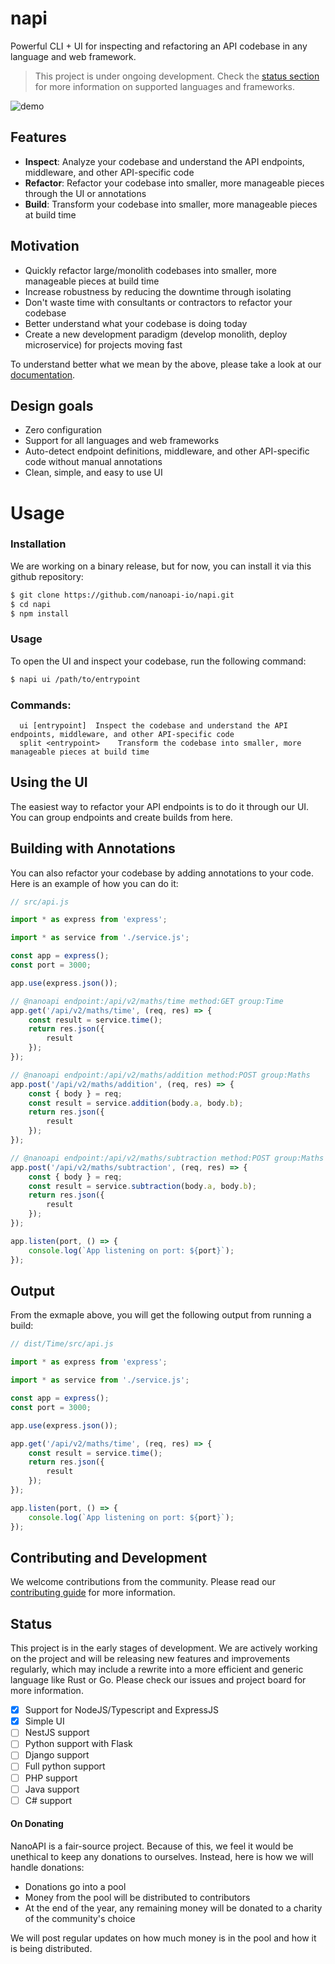 # napi

Powerful CLI + UI for inspecting and refactoring an API codebase in any language and web framework.

> This project is under ongoing development. Check the [status section](#status) for more information on supported languages and frameworks.

![demo](https://nanoapi.io/images/video/demo.gif)

## Features

- **Inspect**: Analyze your codebase and understand the API endpoints, middleware, and other API-specific code
- **Refactor**: Refactor your codebase into smaller, more manageable pieces through the UI or annotations
- **Build**: Transform your codebase into smaller, more manageable pieces at build time

## Motivation

- Quickly refactor large/monolith codebases into smaller, more manageable pieces at build time
- Increase robustness by reducing the downtime through isolating
- Don't waste time with consultants or contractors to refactor your codebase
- Better understand what your codebase is doing today
- Create a new development paradigm (develop monolith, deploy microservice) for projects moving fast

To understand better what we mean by the above, please take a look at our [documentation](https://nanoapi.io/docs/nanoapi).

## Design goals

- Zero configuration
- Support for all languages and web frameworks
- Auto-detect endpoint definitions, middleware, and other API-specific code without manual annotations
- Clean, simple, and easy to use UI

# Usage

### Installation

We are working on a binary release, but for now, you can install it via this github repository:

```bash
$ git clone https://github.com/nanoapi-io/napi.git
$ cd napi
$ npm install
```

### Usage

To open the UI and inspect your codebase, run the following command:

```bash
$ napi ui /path/to/entrypoint
```

### Commands:
```
  ui [entrypoint]  Inspect the codebase and understand the API endpoints, middleware, and other API-specific code
  split <entrypoint>    Transform the codebase into smaller, more manageable pieces at build time
```

## Using the UI

The easiest way to refactor your API endpoints is to do it through our UI. You can group endpoints and create builds from here.

## Building with Annotations

You can also refactor your codebase by adding annotations to your code. Here is an example of how you can do it:

```typescript
// src/api.js

import * as express from 'express';

import * as service from './service.js';

const app = express();
const port = 3000;

app.use(express.json());

// @nanoapi endpoint:/api/v2/maths/time method:GET group:Time
app.get('/api/v2/maths/time', (req, res) => {
    const result = service.time();
    return res.json({
        result
    });
});

// @nanoapi endpoint:/api/v2/maths/addition method:POST group:Maths
app.post('/api/v2/maths/addition', (req, res) => {
    const { body } = req;
    const result = service.addition(body.a, body.b);
    return res.json({
        result
    });
});

// @nanoapi endpoint:/api/v2/maths/subtraction method:POST group:Maths
app.post('/api/v2/maths/subtraction', (req, res) => {
    const { body } = req;
    const result = service.subtraction(body.a, body.b);
    return res.json({
        result
    });
});

app.listen(port, () => {
    console.log(`App listening on port: ${port}`);
});
```

## Output

From the exmaple above, you will get the following output from running a build:

```typescript
// dist/Time/src/api.js

import * as express from 'express';

import * as service from './service.js';

const app = express();
const port = 3000;

app.use(express.json());

app.get('/api/v2/maths/time', (req, res) => {
    const result = service.time();
    return res.json({
        result
    });
});

app.listen(port, () => {
    console.log(`App listening on port: ${port}`);
});
```

## Contributing and Development

We welcome contributions from the community. Please read our [contributing guide](/.github/CONTRIBUTING.md) for more information.

## Status

This project is in the early stages of development. We are actively working on the project and will be releasing new features and improvements regularly, which may include a rewrite into a more efficient and generic language like Rust or Go. Please check our issues and project board for more information.

- [x] Support for NodeJS/Typescript and ExpressJS
- [x] Simple UI
- [ ] NestJS support
- [ ] Python support with Flask
- [ ] Django support
- [ ] Full python support
- [ ] PHP support
- [ ] Java support
- [ ] C# support

#### On Donating

NanoAPI is a fair-source project. Because of this, we feel it would be unethical to keep any donations to ourselves. Instead, here is how we will handle donations:

- Donations go into a pool
- Money from the pool will be distributed to contributors
- At the end of the year, any remaining money will be donated to a charity of the community's choice

We will post regular updates on how much money is in the pool and how it is being distributed.